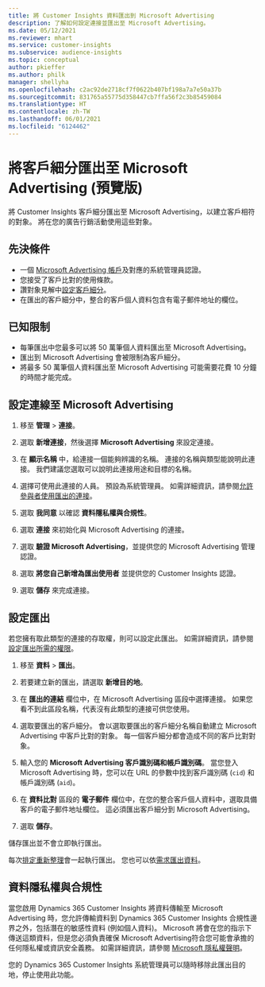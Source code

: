 ```yaml
---
title: 將 Customer Insights 資料匯出到 Microsoft Advertising
description: 了解如何設定連接並匯出至 Microsoft Advertising。
ms.date: 05/12/2021
ms.reviewer: mhart
ms.service: customer-insights
ms.subservice: audience-insights
ms.topic: conceptual
author: pkieffer
ms.author: philk
manager: shellyha
ms.openlocfilehash: c2ac92de2718cf7f0622b407bf198a7a7e50a37b
ms.sourcegitcommit: 831765a55775d358447cb7ffa56f2c3b85459084
ms.translationtype: HT
ms.contentlocale: zh-TW
ms.lasthandoff: 06/01/2021
ms.locfileid: "6124462"
---
```

# <a name="export-segments-to-microsoft-advertising-preview"></a>將客戶細分匯出至 Microsoft Advertising (預覽版)

將 Customer Insights 客戶細分匯出至 Microsoft Advertising，以建立客戶相符的對象。 將在您的廣告行銷活動使用這些對象。

## <a name="prerequisites"></a>先決條件

-   一個 [Microsoft Advertising 帳戶](https://ads.microsoft.com/)及對應的系統管理員認證。
-   您接受了客戶比對的使用條款。 
-   讚對象見解中[設定客戶細分](segments.md)。
-   在匯出的客戶細分中，整合的客戶個人資料包含有電子郵件地址的欄位。

## <a name="known-limitations"></a>已知限制

- 每筆匯出中您最多可以將 50 萬筆個人資料匯出至 Microsoft Advertising。
- 匯出到 Microsoft Advertising 會被限制為客戶細分。
- 將最多 50 萬筆個人資料匯出至 Microsoft Advertising 可能需要花費 10 分鐘的時間才能完成。 


## <a name="set-up-the-connection-to-microsoft-advertising"></a>設定連線至 Microsoft Advertising

1. 移至 **管理** > **連接**。

1. 選取 **新增連接**，然後選擇 **Microsoft Advertising** 來設定連接。

1. 在 **顯示名稱** 中，給連接一個能夠辨識的名稱。 連接的名稱與類型能說明此連接。 我們建議您選取可以說明此連接用途和目標的名稱。

1. 選擇可使用此連接的人員。 預設為系統管理員。 如需詳細資訊，請參閱[允許參與者使用匯出的連接](connections.md#allow-contributors-to-use-a-connection-for-exports)。

1. 選取 **我同意** 以確認 **資料隱私權與合規性**。

1. 選取 **連接** 來初始化與 Microsoft Advertising 的連接。

1. 選取 **驗證 Microsoft Advertising**，並提供您的 Microsoft Advertising 管理認證。

1. 選取 **將您自己新增為匯出使用者** 並提供您的 Customer Insights 認證。

1. 選取 **儲存** 來完成連接。

## <a name="configure-an-export"></a>設定匯出

若您擁有取此類型的連接的存取權，則可以設定此匯出。 如需詳細資訊，請參閱[設定匯出所需的權限](export-destinations.md#set-up-a-new-export)。

1. 移至 **資料** > **匯出**。

1. 若要建立新的匯出，請選取 **新增目的地**。

1. 在 **匯出的連結** 欄位中，在 Microsoft Advertising 區段中選擇連接。 如果您看不到此區段名稱，代表沒有此類型的連接可供您使用。

1. 選取要匯出的客戶細分。 會以選取要匯出的客戶細分名稱自動建立 Microsoft Advertising 中客戶比對的對象。 每一個客戶細分都會造成不同的客戶比對對象。 

1. 輸入您的 **Microsoft Advertising 客戶識別碼和帳戶識別碼**。 當您登入 Microsoft Advertising 時，您可以在 URL 的參數中找到客戶識別碼 (`cid`) 和帳戶識別碼 (`aid`)。

1. 在 **資料比對** 區段的 **電子郵件** 欄位中，在您的整合客戶個人資料中，選取具備客戶的電子郵件地址欄位。 這必須匯出客戶細分到 Microsoft Advertising。

1. 選取 **儲存**。

儲存匯出並不會立即執行匯出。

每次[排定重新整理](system.md#schedule-tab)會一起執行匯出。 您也可以依[需求匯出資料](export-destinations.md#run-exports-on-demand)。 


## <a name="data-privacy-and-compliance"></a>資料隱私權與合規性

當您啟用 Dynamics 365 Customer Insights 將資料傳輸至 Microsoft Advertising 時，您允許傳輸資料到 Dynamics 365 Customer Insights 合規性邊界之外，包括潛在的敏感性資料 (例如個人資料)。 Microsoft 將會在您的指示下傳送這類資料，但是您必須負責確保 Microsoft Advertising符合您可能會承擔的任何隱私權或資訊安全義務。 如需詳細資訊，請參閱 [Microsoft 隱私權聲明](https://go.microsoft.com/fwlink/?linkid=396732)。

您的 Dynamics 365 Customer Insights 系統管理員可以隨時移除此匯出目的地，停止使用此功能。
